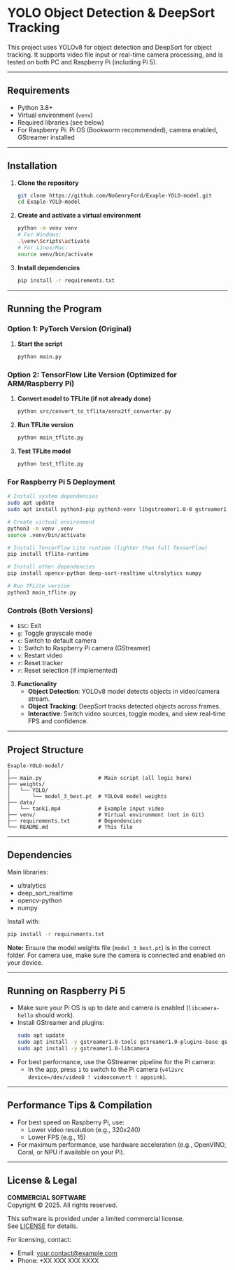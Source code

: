 # YOLO Object Detection & DeepSort Tracking

This project uses YOLOv8 for object detection and DeepSort for object tracking. It supports video file input or real-time camera processing, and is tested on both PC and Raspberry Pi (including Pi 5).

---

## Requirements

- Python 3.8+
- Virtual environment (`venv`)
- Required libraries (see below)
- For Raspberry Pi: Pi OS (Bookworm recommended), camera enabled, GStreamer installed

---

## Installation

1. **Clone the repository**
   ```bash
   git clone https://github.com/NoGenryFord/Exaple-YOLO-model.git
   cd Exaple-YOLO-model
   ```
2. **Create and activate a virtual environment**
   ```bash
   python -m venv venv
   # For Windows:
   .\venv\Scripts\activate
   # For Linux/Mac:
   source venv/bin/activate
   ```
3. **Install dependencies**
   ```bash
   pip install -r requirements.txt
   ```

---

## Running the Program

### Option 1: PyTorch Version (Original)
1. **Start the script**
   ```bash
   python main.py
   ```

### Option 2: TensorFlow Lite Version (Optimized for ARM/Raspberry Pi)
1. **Convert model to TFLite (if not already done)**
   ```bash
   python src/convert_to_tflite/onnx2tf_converter.py
   ```

2. **Run TFLite version**
   ```bash
   python main_tflite.py
   ```

3. **Test TFLite model**
   ```bash
   python test_tflite.py
   ```

### For Raspberry Pi 5 Deployment
```bash
# Install system dependencies
sudo apt update
sudo apt install python3-pip python3-venv libgstreamer1.0-0 gstreamer1.0-plugins-base

# Create virtual environment
python3 -m venv .venv
source .venv/bin/activate

# Install TensorFlow Lite runtime (lighter than full TensorFlow)
pip install tflite-runtime

# Install other dependencies
pip install opencv-python deep-sort-realtime ultralytics numpy

# Run TFLite version
python3 main_tflite.py
```

### Controls (Both Versions)
   - `ESC`: Exit
   - `g`: Toggle grayscale mode
   - `c`: Switch to default camera
   - `1`: Switch to Raspberry Pi camera (GStreamer)
   - `v`: Restart video
   - `r`: Reset tracker
   - `r`: Reset selection (if implemented)

3. **Functionality**
   - **Object Detection**: YOLOv8 model detects objects in video/camera stream.
   - **Object Tracking**: DeepSort tracks detected objects across frames.
   - **Interactive**: Switch video sources, toggle modes, and view real-time FPS and confidence.

---

## Project Structure

```
Exaple-YOLO-model/
│
├── main.py                  # Main script (all logic here)
├── weights/
│   └── YOLO/
│       └── model_3_best.pt  # YOLOv8 model weights
├── data/
│   └── tank1.mp4            # Example input video
├── venv/                    # Virtual environment (not in Git)
├── requirements.txt         # Dependencies
└── README.md                # This file
```

---

## Dependencies

Main libraries:

- ultralytics
- deep_sort_realtime
- opencv-python
- numpy

Install with:

```bash
pip install -r requirements.txt
```

**Note:** Ensure the model weights file (`model_3_best.pt`) is in the correct folder. For camera use, make sure the camera is connected and enabled on your device.

---

## Running on Raspberry Pi 5

- Make sure your Pi OS is up to date and camera is enabled (`libcamera-hello` should work).
- Install GStreamer and plugins:
  ```bash
  sudo apt update
  sudo apt install -y gstreamer1.0-tools gstreamer1.0-plugins-base gstreamer1.0-plugins-good gstreamer1.0-plugins-bad gstreamer1.0-plugins-ugly gstreamer1.0-libav
  sudo apt install -y gstreamer1.0-libcamera
  ```
- For best performance, use the GStreamer pipeline for the Pi camera:
  - In the app, press `1` to switch to the Pi camera (`v4l2src device=/dev/video0 ! videoconvert ! appsink`).

---

## Performance Tips & Compilation

- For best speed on Raspberry Pi, use:
  - Lower video resolution (e.g., 320x240)
  - Lower FPS (e.g., 15)
- For maximum performance, use hardware acceleration (e.g., OpenVINO, Coral, or NPU if available on your Pi).

---

## License & Legal

**COMMERCIAL SOFTWARE**  
Copyright © 2025. All rights reserved.

This software is provided under a limited commercial license.  
See [LICENSE](LICENSE) for details.

For licensing, contact:

- Email: your.contact@example.com
- Phone: +XX XXX XXX XXXX
